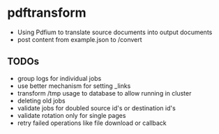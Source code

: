 # pdftransform

- Using Pdfium to translate source documents into output documents
- post content from example.json to /convert

## TODOs

- group logs for individual jobs
- use better mechanism for setting _links
- transform /tmp usage to database to allow running in cluster
- deleting old jobs
- validate jobs for doubled source id's or destination id's
- validate rotation only for single pages
- retry failed operations like file download or callback
